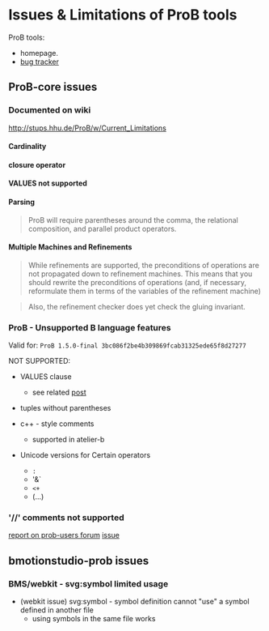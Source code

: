 

# Issues & Limitations of ProB tools

ProB tools: 
- homepage.
- [bug tracker](https://probjira.atlassian.net/secure/Dashboard.jspa)


## ProB-core issues

### Documented on wiki
http://stups.hhu.de/ProB/w/Current_Limitations

#### Cardinality
#### closure operator
#### VALUES not supported
#### Parsing
>ProB will require parentheses around the comma, the relational composition, and parallel product operators.
#### Multiple Machines and Refinements

> While refinements are supported, the preconditions of operations are not propagated down to refinement machines. 
> This means that you should rewrite the preconditions of operations (and, if necessary, reformulate them in terms of the variables of the refinement machine)

>Also, the refinement checker does yet check the gluing invariant.

### ProB - Unsupported B language features

Valid for: `ProB 1.5.0-final 3bc086f2be4b309869fcab31325ede65f8d27277`

NOT SUPPORTED:
- VALUES clause
    - see related [post](https://groups.google.com/forum/#!topic/prob-users/ObdhVgF0dpY)
- tuples without parentheses
- c++ - style comments
    - supported in atelier-b    
 
- Unicode versions for Certain operators
    - `:`
    - '&`
    - `<+`
    - (...)
    
### '//' comments not supported

[report on prob-users forum](https://groups.google.com/forum/#!topic/prob-users/FLq1ftxJ34A)
[issue](https://probjira.atlassian.net/browse/PARSERLIB-37)



## bmotionstudio-prob issues


### BMS/webkit - svg:symbol limited usage
- (webkit issue) svg:symbol - symbol definition cannot "use" a symbol defined in another file
    - using symbols in the same file works

